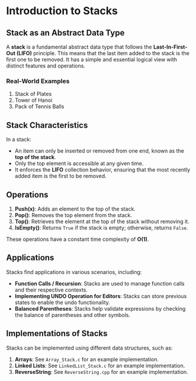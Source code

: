 # Introduction to Stacks

## Stack as an Abstract Data Type

A **stack** is a fundamental abstract data type that follows the **Last-In-First-Out (LIFO)** principle. This means that the last item added to the stack is the first one to be removed. It has a simple and essential logical view with distinct features and operations.

### Real-World Examples

1. Stack of Plates
2. Tower of Hanoi
3. Pack of Tennis Balls

## Stack Characteristics

In a stack:
- An item can only be inserted or removed from one end, known as the **top of the stack**.
- Only the top element is accessible at any given time.
- It enforces the **LIFO** collection behavior, ensuring that the most recently added item is the first to be removed.

## Operations

1. **Push(x)**: Adds an element to the top of the stack.
2. **Pop()**: Removes the top element from the stack.
3. **Top()**: Retrieves the element at the top of the stack without removing it.
4. **IsEmpty()**: Returns `True` if the stack is empty; otherwise, returns `False`.

These operations have a constant time complexity of **O(1)**.

## Applications

Stacks find applications in various scenarios, including:

- **Function Calls / Recursion**: Stacks are used to manage function calls and their respective contexts.
- **Implementing UNDO Operation for Editors**: Stacks can store previous states to enable the undo functionality.
- **Balanced Parentheses**: Stacks help validate expressions by checking the balance of parentheses and other symbols.

## Implementations of Stacks

Stacks can be implemented using different data structures, such as:

1. **Arrays**: See `Array_Stack.c` for an example implementation.
2. **Linked Lists**: See `LinkedList_Stack.c` for an example implementation.
3. **ReverseString**: See `ReverseString.cpp` for an example implementation.